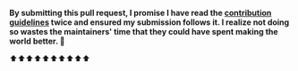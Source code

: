 **By submitting this pull request, I promise I have read the [contribution guidelines](https://github.com/gutenye/awesome-tesla/blob/master/CONTRIBUTING.md) twice and ensured my submission follows it. I realize not doing so wastes the maintainers' time that they could have spent making the world better. 🖖**

⬆⬆⬆⬆⬆⬆⬆⬆⬆⬆
